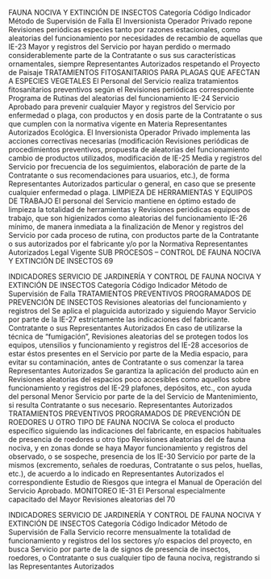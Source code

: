FAUNA NOCIVA Y EXTINCIÓN DE INSECTOS
Categoría
Código Indicador Método de Supervisión
de Falla
El Inversionista Operador Privado repone
Revisiones periódicas
especies tanto por razones estacionales, como
aleatorias del funcionamiento
por necesidades de recambio de aquellas que
IE-23 Mayor y registros del Servicio por
hayan perdido o mermado considerablemente
parte de la Contratante o sus
sus características ornamentales, siempre
Representantes Autorizados
respetando el Proyecto de Paisaje
TRATAMIENTOS FITOSANITARIOS PARA PLAGAS QUE AFECTAN A ESPECIES VEGETALES
El Personal del Servicio realiza tratamientos
fitosanitarios preventivos según el Revisiones periódicas
correspondiente Programa de Rutinas del aleatorias del funcionamiento
IE-24 Servicio Aprobado para prevenir cualquier Mayor y registros del Servicio por
enfermedad o plaga, con productos y en dosis parte de la Contratante o sus
que cumplen con la normativa vigente en Materia Representantes Autorizados
Ecológica.
El Inversionista Operador Privado implementa
las acciones correctivas necesarias (modificación
Revisiones periódicas
de procedimientos preventivos, propuesta de
aleatorias del funcionamiento
cambio de productos utilizados, modificación de
IE-25 Media y registros del Servicio por
frecuencia de los seguimientos, elaboración de
parte de la Contratante o sus
recomendaciones para usuarios, etc.), de forma
Representantes Autorizados
particular o general, en caso que se presente
cualquier enfermedad o plaga.
LIMPIEZA DE HERRAMIENTAS Y EQUIPOS DE TRABAJO
El personal del Servicio mantiene en óptimo
estado de limpieza la totalidad de herramientas y Revisiones periódicas
equipos de trabajo, que son higienizados como aleatorias del funcionamiento
IE-26 mínimo, de manera inmediata a la finalización de Menor y registros del Servicio por
cada proceso de rutina, con productos parte de la Contratante o sus
autorizados por el fabricante y/o por la Normativa Representantes Autorizados
Legal Vigente
SUB PROCESOS – CONTROL DE FAUNA NOCIVA Y EXTINCIÓN DE INSECTOS
69

INDICADORES SERVICIO DE JARDINERÍA Y CONTROL DE
FAUNA NOCIVA Y EXTINCIÓN DE INSECTOS
Categoría
Código Indicador Método de Supervisión
de Falla
TRATAMIENTOS PREVENTIVOS PROGRAMADOS DE PREVENCIÓN DE INSECTOS
Revisiones aleatorias del
funcionamiento y registros del
Se aplica el plaguicida autorizado y siguiendo Mayor Servicio por parte de la
IE-27
estrictamente las indicaciones del fabricante. Contratante o sus
Representantes Autorizados
En caso de utilizarse la técnica de “fumigación”, Revisiones aleatorias del
se protegen todos los equipos, utensilios y funcionamiento y registros del
IE-28 accesorios de estar éstos presentes en el Servicio por parte de la
Media
espacio, para evitar su contaminación, antes de Contratante o sus
comenzar la tarea Representantes Autorizados
Se garantiza la aplicación del producto aún en Revisiones aleatorias del
espacios poco accesibles como aquellos sobre funcionamiento y registros del
IE-29 plafones, depósitos, etc., con ayuda del personal Menor Servicio por parte de la
del Servicio de Mantenimiento, si resulta Contratante o sus
necesario. Representantes Autorizados
TRATAMIENTOS PREVENTIVOS PROGRAMADOS DE PREVENCIÓN DE ROEDORES U OTRO TIPO
DE FAUNA NOCIVA
Se coloca el producto específico siguiendo las
indicaciones del fabricante, en espacios
habituales de presencia de roedores u otro tipo
Revisiones aleatorias del
de fauna nociva, y en zonas donde se haya Mayor
funcionamiento y registros del
observado, o se sospeche, presencia de los
IE-30 Servicio por parte de la
mismos (excremento, señales de roeduras,
Contratante o sus
pelos, huellas, etc.), de acuerdo a lo indicado en
Representantes Autorizados
el correspondiente Estudio de Riesgos que
integra el Manual de Operación del Servicio
Aprobado.
MONITOREO
IE-31 El Personal especialmente capacitado del Mayor Revisiones aleatorias del
70

INDICADORES SERVICIO DE JARDINERÍA Y CONTROL DE
FAUNA NOCIVA Y EXTINCIÓN DE INSECTOS
Categoría
Código Indicador Método de Supervisión
de Falla
Servicio recorre mensualmente la totalidad de funcionamiento y registros del
los sectores y/o espacios del proyecto, en busca Servicio por parte de la
de signos de presencia de insectos, roedores, o Contratante o sus
cualquier tipo de fauna nociva, registrando si las Representantes Autorizados
